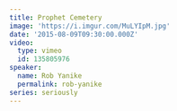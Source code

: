 ```yaml
---
title: Prophet Cemetery
image: 'https://i.imgur.com/MuLYIpM.jpg'
date: '2015-08-09T09:30:00.000Z'
video:
  type: vimeo
  id: 135805976
speaker:
  name: Rob Yanike
  permalink: rob-yanike
series: seriously
---
```


